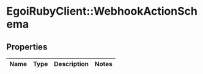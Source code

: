 # EgoiRubyClient::WebhookActionSchema

## Properties
Name | Type | Description | Notes
------------ | ------------- | ------------- | -------------


